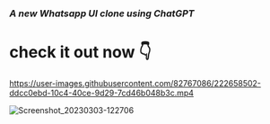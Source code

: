 <h3><i>A new Whatsapp UI clone using ChatGPT</i></h3>


<h1>check it out now 👇</h1>


https://user-images.githubusercontent.com/82767086/222658502-ddcc0ebd-10c4-40ce-9d29-7cd46b048b3c.mp4

![Screenshot_20230303-122706](https://user-images.githubusercontent.com/82767086/222658569-0bdc6bd1-47be-43d6-995d-5ed0e43b94bd.png)
